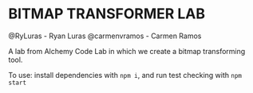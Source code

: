 # BITMAP TRANSFORMER LAB 

@RyLuras - Ryan Luras
@carmenvramos - Carmen Ramos

A lab from Alchemy Code Lab in which we create a bitmap transforming tool.

To use: install dependencies with `npm i`, and run test checking with `npm start`